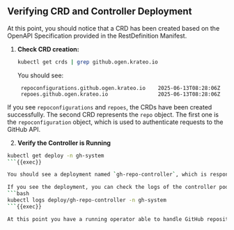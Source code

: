 ## Verifying CRD and Controller Deployment
At this point, you should notice that a CRD has been created based on the OpenAPI Specification provided in the RestDefinition Manifest.

1. **Check CRD creation:**
   ```bash
   kubectl get crds | grep github.ogen.krateo.io
   ```

   You should see:
   ```text
    repoconfigurations.github.ogen.krateo.io    2025-06-13T08:28:06Z
    repoes.github.ogen.krateo.io                2025-06-13T08:28:06Z
   ```


If you see `repoconfigurations` and `repoes`, the CRDs have been created successfully. The second CRD represents the `repo` object. The first one is the `repoconfiguration` object, which is used to authenticate requests to the GitHub API.


2. **Verify the Controller is Running**
```bash
kubectl get deploy -n gh-system
```{{exec}}

You should see a deployment named `gh-repo-controller`, which is responsible for managing the `Repo` resources.

If you see the deployment, you can check the logs of the controller pod to see if it is running correctly:
```bash
kubectl logs deploy/gh-repo-controller -n gh-system
```{{exec}}

At this point you have a running operator able to handle GitHub repositories. You can create, update, and delete repositories using the custom resource.